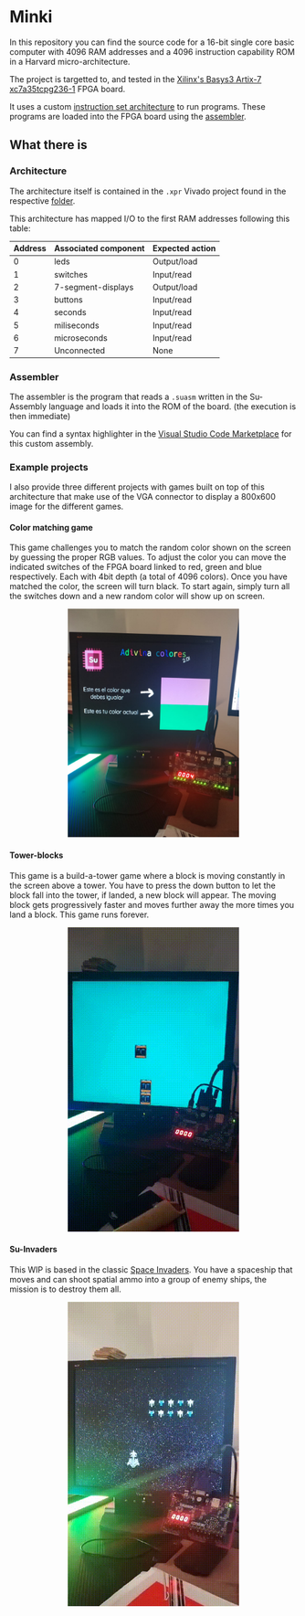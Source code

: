 # Minki

In this repository you can find the source code for a 16-bit single core basic computer with 4096 RAM addresses and a 4096 instruction capability ROM in a Harvard micro-architecture.

The project is targetted to, and tested in the [Xilinx's Basys3 Artix-7 xc7a35tcpg236-1](https://www.xilinx.com/products/boards-and-kits/1-54wqge.html) FPGA board.

It uses a custom [instruction set architecture](ISA.md) to run programs. These programs are loaded into the FPGA board using the [assembler](Assembler/).

## What there is

### Architecture

The architecture itself is contained in the `.xpr` Vivado project found in the respective [folder](architecture_stable/).

This architecture has mapped I/O to the first RAM addresses following this table:

<div align="center">

| Address | Associated component | Expected action |
|---------|----------------------|-----------------|
| 0       | leds                 | Output/load     |
| 1       | switches             | Input/read      |
| 2       | 7-segment-displays   | Output/load     |
| 3       | buttons              | Input/read      |
| 4       | seconds              | Input/read      |
| 5       | miliseconds          | Input/read      |
| 6       | microseconds         | Input/read      |
| 7       | Unconnected          | None            |

</div>

### Assembler

The assembler is the program that reads a `.suasm` written in the Su-Assembly language and loads it into the ROM of the board. (the execution is then immediate)

You can find a syntax highlighter in the [Visual Studio Code Marketplace](https://marketplace.visualstudio.com/items?itemName=3rdPix.suasm) for this custom assembly.

### Example projects

I also provide three different projects with games built on top of this architecture that make use of the VGA connector to display a 800x600 image for the different games.

#### Color matching game

This game challenges you to match the random color shown on the screen by guessing the proper RGB values. To adjust the color you can move the indicated switches of the FPGA board linked to red, green and blue respectively. Each with 4bit depth (a total of 4096 colors). Once you have matched the color, the screen will turn black. To start again, simply turn all the switches down and a new random color will show up on screen.

<div align="center">
<img src="Color-match/color_matching.jpeg" width="300">
</div>

#### Tower-blocks

This game is a build-a-tower game where a block is moving constantly in the screen above a tower. You have to press the down button to let the block fall into the tower, if landed, a new block will appear. The moving block gets progressively faster and moves further away the more times you land a block. This game runs forever.

<div align="center">
<img src="Tower-Blox/resources/tower_blocks.gif" width="300">
</div>

#### Su-Invaders

This WIP is based in the classic [Space Invaders](https://en.wikipedia.org/wiki/Space_Invaders). You have a spaceship that moves and can shoot spatial ammo into a group of enemy ships, the mission is to destroy them all.

<div align="center">
<img src="Su-Invaders/resources/su_invaders.gif" width="300">
</div>
